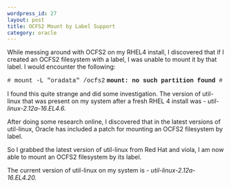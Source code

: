 ```yaml
--- 
wordpress_id: 27
layout: post
title: OCFS2 Mount by Label Support
category: oracle
---
```

While messing around with OCFS2 on my RHEL4 install, I discovered that if I created an OCFS2 filesystem with a label, I was unable to mount it by that label. I would encounter the following:

<span style="font-family: courier new;"># mount -L "oradata" /ocfs2</span>
<strong style="font-family: courier new;">mount: no such partition found
</strong><span style="font-family: courier new;">#</span>

I found this quite strange and did some investigation. The version of util-linux that was present on my system after a fresh RHEL 4 install was <em>-</em><em> util-linux-2.12a-16.EL4.6.</em>

<em></em>After doing some research online, I discovered that in the latest versions of util-linux, Oracle has included a patch for mounting an OCFS2 filesystem by label.

So I grabbed the latest version of util-linux from Red Hat and viola, I am now able to mount an OCFS2 filesystem by its label.

The current version of util-linux on my system is - <em> util-linux-2.12a-16.EL4.20.</em>
